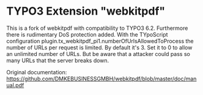 # TYPO3 Extension "webkitpdf"
This is a fork of webkitpdf with compatibility to TYPO3 6.2. Furthermore there is rudimentary DoS protection added. With the TYpoScript configuration plugin.tx_webkitpdf_pi1.numberOfUrlsAllowedToProcess the number of URLs per request is limited. By default it's 3. Set it to 0 to allow an unlimited number of URLs. But be aware that a attacker could pass so many URLs that the server breaks down.

Original documentation: https://github.com/DMKEBUSINESSGMBH/webkitpdf/blob/master/doc/manual.pdf